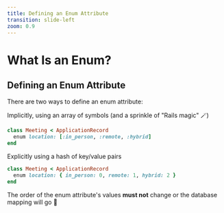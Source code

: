```yaml
---
title: Defining an Enum Attribute
transition: slide-left
zoom: 0.9
---
```


# What Is an Enum?

## Defining an Enum Attribute

There are two ways to define an enum attribute:

Implicitly, using an array of symbols (and a sprinkle of "Rails magic" 🪄)

```rb {hide|*} filename="app/models/meeting.rb"
class Meeting < ApplicationRecord
  enum location: [:in_person, :remote, :hybrid]
end
```

Explicitly using a hash of key/value pairs

```rb {hide|*} filename="app/models/meeting.rb"
class Meeting < ApplicationRecord
  enum location: { in_person: 0, remote: 1, hybrid: 2 }
end
```

The order of the enum attribute's values **must not** change or the database mapping will go 🤯

<!--
Before we add our enum attribute to the database, we have to define it in the model.
-->
